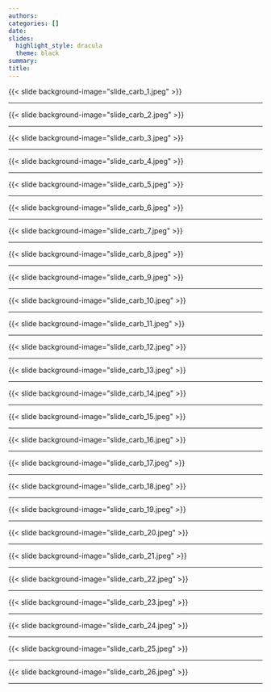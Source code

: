 ```yaml
---
authors: 
categories: []
date: 
slides: 
  highlight_style: dracula
  theme: black
summary: 
title:
---
```

{{< slide background-image="slide_carb_1.jpeg" >}}
___
{{< slide background-image="slide_carb_2.jpeg" >}}
___
{{< slide background-image="slide_carb_3.jpeg" >}}
___
{{< slide background-image="slide_carb_4.jpeg" >}}
___
{{< slide background-image="slide_carb_5.jpeg" >}}
___
{{< slide background-image="slide_carb_6.jpeg" >}}
___
{{< slide background-image="slide_carb_7.jpeg" >}}
___
{{< slide background-image="slide_carb_8.jpeg" >}}
___
{{< slide background-image="slide_carb_9.jpeg" >}}
___
{{< slide background-image="slide_carb_10.jpeg" >}}
___
{{< slide background-image="slide_carb_11.jpeg" >}}
___
{{< slide background-image="slide_carb_12.jpeg" >}}
___
{{< slide background-image="slide_carb_13.jpeg" >}}
___
{{< slide background-image="slide_carb_14.jpeg" >}}
___
{{< slide background-image="slide_carb_15.jpeg" >}}
___
{{< slide background-image="slide_carb_16.jpeg" >}}
___
{{< slide background-image="slide_carb_17.jpeg" >}}
___
{{< slide background-image="slide_carb_18.jpeg" >}}
___
{{< slide background-image="slide_carb_19.jpeg" >}}
___
{{< slide background-image="slide_carb_20.jpeg" >}}
___
{{< slide background-image="slide_carb_21.jpeg" >}}
___
{{< slide background-image="slide_carb_22.jpeg" >}}
___
{{< slide background-image="slide_carb_23.jpeg" >}}
___
{{< slide background-image="slide_carb_24.jpeg" >}}
___
{{< slide background-image="slide_carb_25.jpeg" >}}
___
{{< slide background-image="slide_carb_26.jpeg" >}}
___